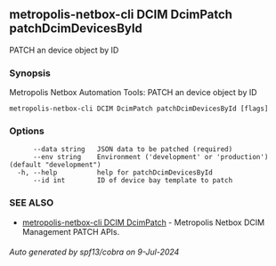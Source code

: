## metropolis-netbox-cli DCIM DcimPatch patchDcimDevicesById

PATCH an device object by ID

### Synopsis


Metropolis Netbox Automation Tools:
  PATCH an device object by ID

```
metropolis-netbox-cli DCIM DcimPatch patchDcimDevicesById [flags]
```

### Options

```
      --data string   JSON data to be patched (required)
      --env string    Environment ('development' or 'production') (default "development")
  -h, --help          help for patchDcimDevicesById
      --id int        ID of device bay template to patch
```

### SEE ALSO

* [metropolis-netbox-cli DCIM DcimPatch]()	 - Metropolis Netbox DCIM Management PATCH APIs.

###### Auto generated by spf13/cobra on 9-Jul-2024
